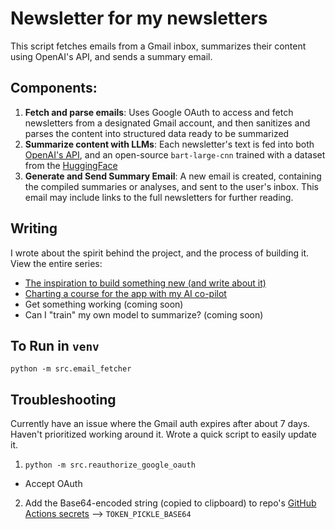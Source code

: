 # Newsletter for my newsletters

This script fetches emails from a Gmail inbox, summarizes their content using OpenAI's API, and sends a summary email.

## Components:
1. **Fetch and parse emails**: Uses Google OAuth to access and fetch newsletters from a designated Gmail account, and then sanitizes and parses the content into structured data ready to be summarized
2. **Summarize content with LLMs**: Each newsletter's text is fed into both [OpenAI's API](https://openai.com/index/openai-api), and an open-source `bart-large-cnn` trained with a dataset from the [HuggingFace](https://huggingface.co/)
3. **Generate and Send Summary Email**: A new email is created, containing the compiled summaries or analyses, and sent to the user's inbox. This email may include links to the full newsletters for further reading.

## Writing
I wrote about the spirit behind the project, and the process of building it. View the entire series:
- [The inspiration to build something new (and write about it)](https://andrewfurth.substack.com/p/a-newsletter-for-my-newsletters-part)
- [Charting a course for the app with my AI co-pilot](https://andrewfurth.substack.com/p/a-newsletter-for-my-newsletters-part-3b0?r=mxmyr&utm_campaign=post&utm_medium=web&triedRedirect=true)
- Get something working (coming soon)
- Can I "train" my own model to summarize? (coming soon)

## To Run in `venv`
```
python -m src.email_fetcher
```

## Troubleshooting
Currently have an issue where the Gmail auth expires after about 7 days. Haven't prioritized working around it. Wrote a quick script to easily update it.

1. `python -m src.reauthorize_google_oauth`
  - Accept OAuth
2. Add the Base64-encoded string (copied to clipboard) to repo's [GitHub Actions secrets](https://github.com/afurth89/newsletter_for_my_newsletters/settings/secrets/actions) --> `TOKEN_PICKLE_BASE64`
